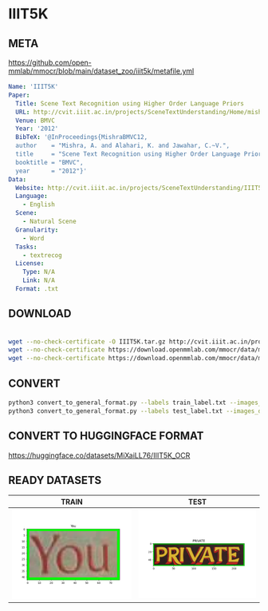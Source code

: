 # IIIT5K

## META

<https://github.com/open-mmlab/mmocr/blob/main/dataset_zoo/iiit5k/metafile.yml>

```yaml
Name: 'IIIT5K'
Paper:
  Title: Scene Text Recognition using Higher Order Language Priors
  URL: http://cvit.iiit.ac.in/projects/SceneTextUnderstanding/Home/mishraBMVC12.pdf
  Venue: BMVC
  Year: '2012'
  BibTeX: '@InProceedings{MishraBMVC12,
  author    = "Mishra, A. and Alahari, K. and Jawahar, C.~V.",
  title     = "Scene Text Recognition using Higher Order Language Priors",
  booktitle = "BMVC",
  year      = "2012"}'
Data:
  Website: http://cvit.iiit.ac.in/projects/SceneTextUnderstanding/IIIT5K.html
  Language:
    - English
  Scene:
    - Natural Scene
  Granularity:
    - Word
  Tasks:
    - textrecog
  License:
    Type: N/A
    Link: N/A
  Format: .txt
```

## DOWNLOAD

```bash

wget --no-check-certificate -O IIIT5K.tar.gz http://cvit.iiit.ac.in/projects/SceneTextUnderstanding/IIIT5K-Word_V3.0.tar.gz
wget --no-check-certificate https://download.openmmlab.com/mmocr/data/mixture/IIIT5K/train_label.txt
wget --no-check-certificate https://download.openmmlab.com/mmocr/data/mixture/IIIT5K/test_label.txt

```

## CONVERT

```bash
python3 convert_to_general_format.py --labels train_label.txt --images_dir ./IIIT5K/train
python3 convert_to_general_format.py --labels test_label.txt --images_dir ./IIIT5K/test

```

## CONVERT TO HUGGINGFACE FORMAT

<https://huggingface.co/datasets/MiXaiLL76/IIIT5K_OCR>

## READY DATASETS

| TRAIN                                                  | TEST                                                     |
| ------------------------------------------------------ | -------------------------------------------------------- |
| ![train_image](.examples/You_1009_2.png "Train Image") | ![test_image](.examples/PRIVATE_1002_1.png "Test Image") |
